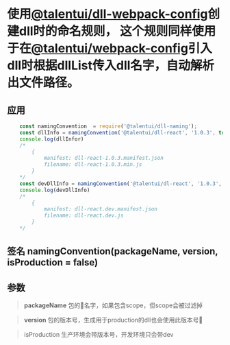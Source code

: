 # 使用[@talentui/dll-webpack-config]()创建dll时的命名规则， 这个规则同样使用于在[@talentui/webpack-config]()引入dll时根据dllList传入dll名字，自动解析出文件路径。

## 应用

```js
    const namingConvention  = require('@talentui/dll-naming');
    const dllInfo = namingConvention('@talentui/dll-react', '1.0.3', true);
    console.log(dllInfor)
    /*
        {
            manifest: dll-react-1.0.3.manifest.json
            filename: dll-react-1.0.3.min.js
        }
    */
    const devDllInfo = namingConvention('@talentui/dl-react', '1.0.3', false)
    console.log(devDllInfo)
    /*
        {
            manifest: dll-react.dev.manifest.json
            filename: dll-react.dev.js
        }
    */
```

## 签名 namingConvention(packageName, version, isProduction = false)

## 参数
> **packageName**  包的名字，如果包含scope，但scope会被过滤掉

> **version** 包的版本号，生成用于production的dll也会使用此版本号

> isProduction 生产环境会带版本号，开发环境只会带dev